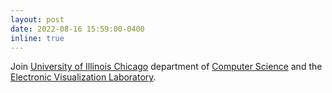 ```yaml
---
layout: post
date: 2022-08-16 15:59:00-0400
inline: true
---
```


Join <a href="https://www.uic.edu">University of Illinois Chicago</a> department of <a href="https://cs.uic.edu">Computer Science</a> and the <a href="https://www.evl.uic.edu">Electronic Visualization Laboratory</a>.
